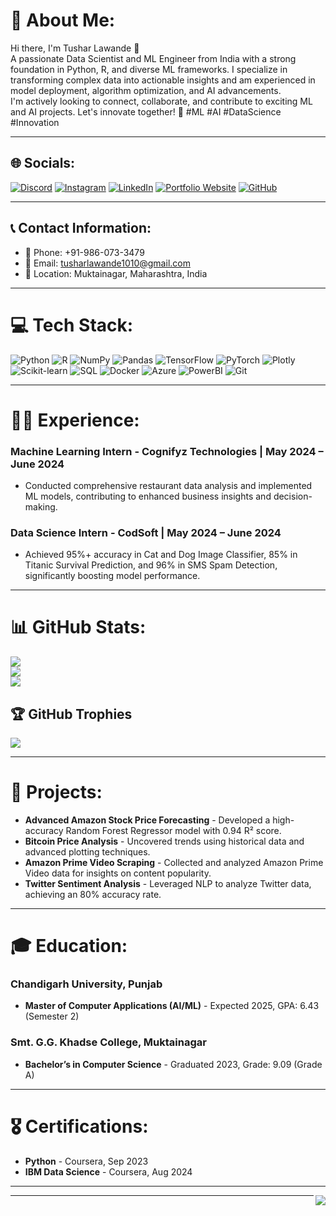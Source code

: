# 💫 About Me:
Hi there, I'm Tushar Lawande 👋<br>
A passionate Data Scientist and ML Engineer from India with a strong foundation in Python, R, and diverse ML frameworks. I specialize in transforming complex data into actionable insights and am experienced in model deployment, algorithm optimization, and AI advancements.<br>
I'm actively looking to connect, collaborate, and contribute to exciting ML and AI projects. Let's innovate together! 🚀 #ML #AI #DataScience #Innovation

---

## 🌐 Socials:
[![Discord](https://img.shields.io/badge/Discord-%237289DA.svg?logo=discord&logoColor=white)](https://discord.gg/Surbh#9971) 
[![Instagram](https://img.shields.io/badge/Instagram-%23E4405F.svg?logo=Instagram&logoColor=white)](https://www.instagram.com/surbh_here/?igsh=ZGNjOWZkYTE3MQ%3D%3D&utm_source=qr) 
[![LinkedIn](https://img.shields.io/badge/LinkedIn-%230077B5.svg?logo=linkedin&logoColor=white)](https://www.linkedin.com/in/tusharlawande/) 
[![Portfolio Website](https://img.shields.io/badge/Portfolio-yellow?logo=github&logoColor=white)](https://tusharlawande.github.io/-/) 
[![GitHub](https://img.shields.io/badge/GitHub-%2312100E.svg?logo=github&logoColor=white)](https://github.com/surbh77)

---

## 📞 Contact Information:
- 📱 Phone: +91-986-073-3479
- 📧 Email: tusharlawande1010@gmail.com
- 📍 Location: Muktainagar, Maharashtra, India

---

# 💻 Tech Stack:
![Python](https://img.shields.io/badge/python-3670A0?style=for-the-badge&logo=python&logoColor=ffdd54) 
![R](https://img.shields.io/badge/r-276DC3?style=for-the-badge&logo=r&logoColor=white) 
![NumPy](https://img.shields.io/badge/numpy-%23013243.svg?style=for-the-badge&logo=numpy&logoColor=white) 
![Pandas](https://img.shields.io/badge/pandas-%23150458.svg?style=for-the-badge&logo=pandas&logoColor=white) 
![TensorFlow](https://img.shields.io/badge/TensorFlow-%23FF6F00.svg?style=for-the-badge&logo=TensorFlow&logoColor=white) 
![PyTorch](https://img.shields.io/badge/PyTorch-%23EE4C2C.svg?style=for-the-badge&logo=PyTorch&logoColor=white) 
![Plotly](https://img.shields.io/badge/Plotly-%233F4F75.svg?style=for-the-badge&logo=plotly&logoColor=white) 
![Scikit-learn](https://img.shields.io/badge/scikit--learn-%23F7931E.svg?style=for-the-badge&logo=scikit-learn&logoColor=white) 
![SQL](https://img.shields.io/badge/sql-4479A1?style=for-the-badge&logo=sql&logoColor=white) 
![Docker](https://img.shields.io/badge/docker-%230db7ed.svg?style=for-the-badge&logo=docker&logoColor=white) 
![Azure](https://img.shields.io/badge/azure-%230072C6.svg?style=for-the-badge&logo=microsoftazure&logoColor=white) 
![PowerBI](https://img.shields.io/badge/power_bi-F2C811?style=for-the-badge&logo=powerbi&logoColor=black) 
![Git](https://img.shields.io/badge/git-%23F05033.svg?style=for-the-badge&logo=git&logoColor=white)

---

# 🧑‍💼 Experience:
### Machine Learning Intern - Cognifyz Technologies | May 2024 – June 2024
- Conducted comprehensive restaurant data analysis and implemented ML models, contributing to enhanced business insights and decision-making.

### Data Science Intern - CodSoft | May 2024 – June 2024
- Achieved 95%+ accuracy in Cat and Dog Image Classifier, 85% in Titanic Survival Prediction, and 96% in SMS Spam Detection, significantly boosting model performance.

---

# 📊 GitHub Stats:
![](https://github-readme-stats.vercel.app/api?username=surbh77&theme=dark&hide_border=false&include_all_commits=true&count_private=true)<br/>
![](https://github-readme-streak-stats.herokuapp.com/?user=surbh77&theme=dark&hide_border=false)<br/>
![](https://github-readme-stats.vercel.app/api/top-langs/?username=surbh77&theme=dark&hide_border=false&include_all_commits=true&count_private=true&layout=compact)

## 🏆 GitHub Trophies
![](https://github-profile-trophy.vercel.app/?username=surbh77&theme=darkhub&no-frame=false&no-bg=false&margin-w=4)

---

# 📂 Projects:
- **Advanced Amazon Stock Price Forecasting** - Developed a high-accuracy Random Forest Regressor model with 0.94 R² score.
- **Bitcoin Price Analysis** - Uncovered trends using historical data and advanced plotting techniques.
- **Amazon Prime Video Scraping** - Collected and analyzed Amazon Prime Video data for insights on content popularity.
- **Twitter Sentiment Analysis** - Leveraged NLP to analyze Twitter data, achieving an 80% accuracy rate.

---

# 🎓 Education:
### Chandigarh University, Punjab
- **Master of Computer Applications (AI/ML)** - Expected 2025, GPA: 6.43 (Semester 2)

### Smt. G.G. Khadse College, Muktainagar
- **Bachelor’s in Computer Science** - Graduated 2023, Grade: 9.09 (Grade A)

---

# 🎖️ Certifications:
- **Python** - Coursera, Sep 2023
- **IBM Data Science** - Coursera, Aug 2024

---

<img align="right" src="https://visitor-badge.laobi.icu/badge?page_id=Surbh77.Surbh77"/>

---

<!-- Proudly created with GPRM ( https://gprm.itsvg.in ) -->
